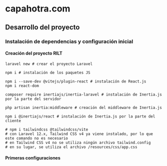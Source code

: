 # capahotra.com

## Desarrollo del proyecto

### Instalación de dependencias y configuración inicial

#### Creación del proyecto RILT

```console
laravel new # crear el proyecto Laravel

npm i # instalación de los paquetes JS

npm i --save-dev @vitejs/plugin-react # instalación de React.js
npm i react-dom

composer require inertiajs/inertia-laravel # instalación de Inertia.js por la parte del servidor

php artisan inertia:middleware # creación del middleware de Inertia.js

npm i @inertiajs/react # instalación de Inertia.js por la parte del cliente

# npm i tailwindcss @tailwindcss/vite 
# con Laravel 12.x, Tailwind CSS v4 ya viene instalado, por lo que este comando no es necesario
# en Tailwind CSS v4 no se utiliza ningún archivo tailwind.config
# en su lugar, se utiliza el archivo /resources/css/app.css
```

#### Primeras configuraciones


